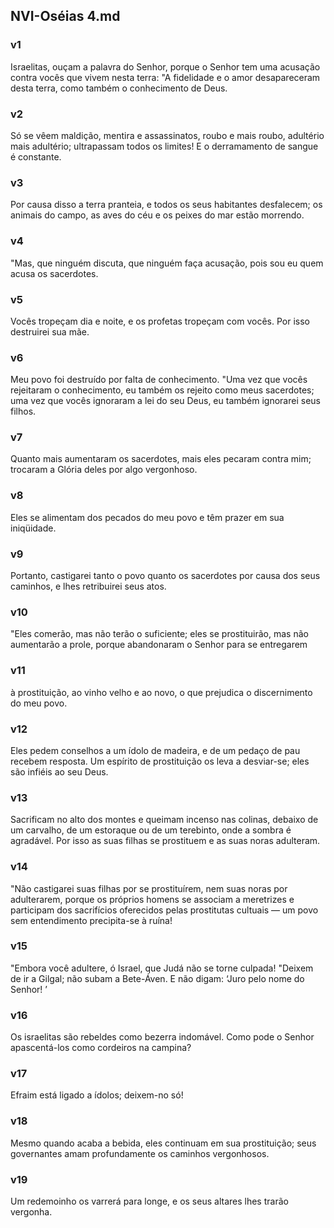 ## NVI-Oséias 4.md
### v1
 Israelitas, ouçam a palavra do Senhor, porque o Senhor tem uma acusação contra vocês que vivem nesta terra: "A fidelidade e o amor desapareceram desta terra, como também o conhecimento de Deus.
### v2
 Só se vêem maldição, mentira e assassinatos, roubo e mais roubo, adultério mais adultério; ultrapassam todos os limites! E o derramamento de sangue é constante.
### v3
 Por causa disso a terra pranteia, e todos os seus habitantes desfalecem; os animais do campo, as aves do céu e os peixes do mar estão morrendo.
### v4
 "Mas, que ninguém discuta, que ninguém faça acusação, pois sou eu quem acusa os sacerdotes.
### v5
 Vocês tropeçam dia e noite, e os profetas tropeçam com vocês. Por isso destruirei sua mãe.
### v6
 Meu povo foi destruído por falta de conhecimento. "Uma vez que vocês rejeitaram o conhecimento, eu também os rejeito como meus sacerdotes; uma vez que vocês ignoraram a lei do seu Deus, eu também ignorarei seus filhos.
### v7
 Quanto mais aumentaram os sacerdotes, mais eles pecaram contra mim; trocaram a Glória deles por algo vergonhoso.
### v8
 Eles se alimentam dos pecados do meu povo e têm prazer em sua iniqüidade.
### v9
 Portanto, castigarei tanto o povo quanto os sacerdotes por causa dos seus caminhos, e lhes retribuirei seus atos.
### v10
 "Eles comerão, mas não terão o suficiente; eles se prostituirão, mas não aumentarão a prole, porque abandonaram o Senhor para se entregarem
### v11
 à prostituição, ao vinho velho e ao novo, o que prejudica o discernimento do meu povo.
### v12
 Eles pedem conselhos a um ídolo de madeira, e de um pedaço de pau recebem resposta. Um espírito de prostituição os leva a desviar-se; eles são infiéis ao seu Deus.
### v13
 Sacrificam no alto dos montes e queimam incenso nas colinas, debaixo de um carvalho, de um estoraque ou de um terebinto, onde a sombra é agradável. Por isso as suas filhas se prostituem e as suas noras adulteram.
### v14
 "Não castigarei suas filhas por se prostituírem, nem suas noras por adulterarem, porque os próprios homens se associam a meretrizes e participam dos sacrifícios oferecidos pelas prostitutas cultuais — um povo sem entendimento precipita-se à ruína!
### v15
 "Embora você adultere, ó Israel, que Judá não se torne culpada! "Deixem de ir a Gilgal; não subam a Bete-Áven. E não digam: ‘Juro pelo nome do Senhor! ’
### v16
 Os israelitas são rebeldes como bezerra indomável. Como pode o Senhor apascentá-los como cordeiros na campina?
### v17
 Efraim está ligado a ídolos; deixem-no só!
### v18
 Mesmo quando acaba a bebida, eles continuam em sua prostituição; seus governantes amam profundamente os caminhos vergonhosos.
### v19
 Um redemoinho os varrerá para longe, e os seus altares lhes trarão vergonha.
